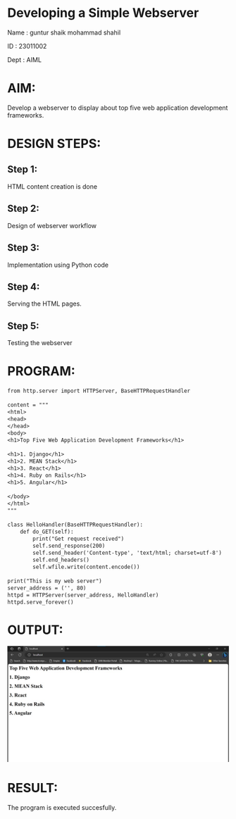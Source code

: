 # Developing a Simple Webserver
Name : guntur shaik mohammad shahil

ID : 23011002

 Dept : AIML 
# AIM:

Develop a webserver to display about top five web application development frameworks.

# DESIGN STEPS:

## Step 1:

HTML content creation is done

## Step 2:

Design of webserver workflow

## Step 3:

Implementation using Python code

## Step 4:

Serving the HTML pages.

## Step 5:

Testing the webserver
# PROGRAM:

```
from http.server import HTTPServer, BaseHTTPRequestHandler

content = """
<html>
<head>
</head>
<body>
<h1>Top Five Web Application Development Frameworks</h1>

<h1>1. Django</h1>
<h1>2. MEAN Stack</h1>
<h1>3. React</h1>
<h1>4. Ruby on Rails</h1>
<h1>5. Angular</h1>

</body>
</html>
"""

class HelloHandler(BaseHTTPRequestHandler):
    def do_GET(self):
        print("Get request received")
        self.send_response(200)
        self.send_header('Content-type', 'text/html; charset=utf-8')
        self.end_headers()
        self.wfile.write(content.encode())

print("This is my web server")
server_address = ('', 80)
httpd = HTTPServer(server_address, HelloHandler)
httpd.serve_forever()

```

# OUTPUT:
![Alt text](webservere.jpg)
# RESULT:

The program is executed succesfully.
